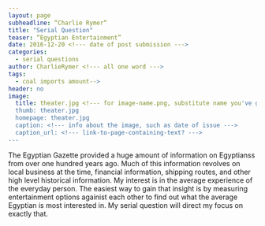 ```yaml
---
layout: page
subheadline: “Charlie Rymer“
title: "Serial Question"
teaser: “Egyptian Entertainment”
date: 2016-12-20 <!--- date of post submission --->
categories:
  - serial questions
author: CharlieRymer <!--- all one word --->
tags:
  - coal imports amount-->
header: no
image:
  title: theater.jpg <!--- for image-name.png, substitute name you've given your image file --->
  thumb: theater.jpg
  homepage: theater.jpg
  caption: <!--- info about the image, such as date of issue --->
  caption_url: <!--- link-to-page-containing-text? --->
---
```

The Egyptian Gazette provided a huge amount of information on Egyptianss from over
one hundred years ago.  Much of this information revolves on local business at the
time, financial information, shipping routes, and other high level historical
information. My interest is in the average experience of the everyday person. The
easiest way to gain that insight is by measuring entertainment options againist
each other to find out what the average Egyptian is most interested in.  My serial
question will direct my focus on exactly that.